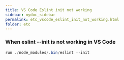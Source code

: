 ```yaml
---
title: VS Code Eslint init not working
sidebar: mydoc_sidebar
permalink: etc_vscode_eslint_init_not_working.html
folder: etc
---
```

### When eslint --init is not working in VS Code

```java
run ./node_modules/.bin/eslint --init
```
